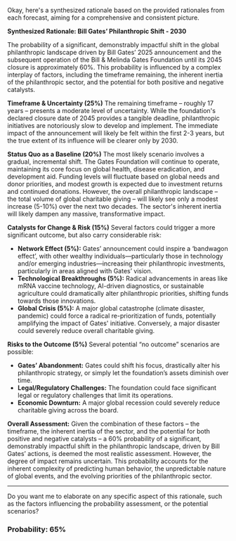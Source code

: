 Okay, here's a synthesized rationale based on the provided rationales from each forecast, aiming for a comprehensive and consistent picture.

**Synthesized Rationale: Bill Gates’ Philanthropic Shift - 2030**

The probability of a significant, demonstrably impactful shift in the global philanthropic landscape driven by Bill Gates’ 2025 announcement and the subsequent operation of the Bill & Melinda Gates Foundation until its 2045 closure is approximately 60%. This probability is influenced by a complex interplay of factors, including the timeframe remaining, the inherent inertia of the philanthropic sector, and the potential for both positive and negative catalysts.

**Timeframe & Uncertainty (25%)** The remaining timeframe – roughly 17 years – presents a moderate level of uncertainty. While the foundation's declared closure date of 2045 provides a tangible deadline, philanthropic initiatives are notoriously slow to develop and implement. The immediate impact of the announcement will likely be felt within the first 2-3 years, but the true extent of its influence will be clearer only by 2030.

**Status Quo as a Baseline (20%)** The most likely scenario involves a gradual, incremental shift. The Gates Foundation will continue to operate, maintaining its core focus on global health, disease eradication, and development aid.  Funding levels will fluctuate based on global needs and donor priorities, and modest growth is expected due to investment returns and continued donations. However, the overall philanthropic landscape – the total volume of global charitable giving – will likely see only a modest increase (5-10%) over the next two decades. The sector's inherent inertia will likely dampen any massive, transformative impact.

**Catalysts for Change & Risk (15%)** Several factors could trigger a more significant outcome, but also carry considerable risk:

*   **Network Effect (5%):** Gates’ announcement could inspire a ‘bandwagon effect’, with other wealthy individuals—particularly those in technology and/or emerging industries—increasing their philanthropic investments, particularly in areas aligned with Gates’ vision.
*   **Technological Breakthroughs (5%):** Radical advancements in areas like mRNA vaccine technology, AI-driven diagnostics, or sustainable agriculture could dramatically alter philanthropic priorities, shifting funds towards those innovations.
*   **Global Crisis (5%):** A major global catastrophe (climate disaster, pandemic) could force a radical re-prioritization of funds, potentially amplifying the impact of Gates' initiative. Conversely, a major disaster could severely reduce overall charitable giving.

**Risks to the Outcome (5%)** Several potential “no outcome” scenarios are possible:

*   **Gates’ Abandonment:** Gates could shift his focus, drastically alter his philanthropic strategy, or simply let the foundation’s assets diminish over time.
*   **Legal/Regulatory Challenges:** The foundation could face significant legal or regulatory challenges that limit its operations.
*   **Economic Downturn:** A major global recession could severely reduce charitable giving across the board.

**Overall Assessment:** Given the combination of these factors – the timeframe, the inherent inertia of the sector, and the potential for both positive and negative catalysts – a 60% probability of a significant, demonstrably impactful shift in the philanthropic landscape, driven by Bill Gates’ actions, is deemed the most realistic assessment. However, the degree of impact remains uncertain. This probability accounts for the inherent complexity of predicting human behavior, the unpredictable nature of global events, and the evolving priorities of the philanthropic sector.

---

Do you want me to elaborate on any specific aspect of this rationale, such as the factors influencing the probability assessment, or the potential scenarios?

### Probability: 65%